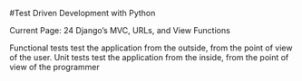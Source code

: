 #Test Driven Development with Python

Current Page: 24 Django’s MVC, URLs, and View Functions

Functional tests test the application from the outside, from the point of view of the user. 
Unit tests test the application from the inside, from the point of view of the programmer

